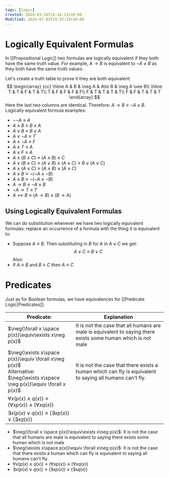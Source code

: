 ```yaml
---
tags: [logic]
Created: 2024-03-24T14:16:13+10:00
Modified: 2024-07-03T19:35:33+10:00
---
```

# Logically Equivalent Formulas
In [[Propositional Logic]] two formulas are logically equivalent if they both have the same truth value. For example, $A\to B$ is equivalent to $\neg A\vee B$ as they both have the same truth values.

Let's create a truth table to prove it they are both equivalent:
$$ 
\begin{array} {cc} 
\hline A  & B & \neg A & A\to B & \neg A \vee B\\ 
\hline T & T & F & T & T\\ 
 T & F & F & F & F\\
 F & T & T & T & T\\
 F & F & T & T & T
\end{array} $$Here the last two columns are identical. Therefore: $A\to B\equiv \neg A\vee B$.
Logically equivalent formula examples:
- $\neg\neg A\equiv A$
- $A\wedge B\equiv B\wedge A$
- $A\vee B\equiv B\vee A$ 
- $A\vee \neg A\equiv T$
- $A\wedge\neg A\equiv F$ 
- $A\land T\equiv A$
- $A\lor F\equiv A$
- $A\wedge(B\wedge C)\equiv(A\wedge B)\wedge C$
- $A\vee(B\wedge C)\equiv(A\vee B)\wedge (A\vee C)\equiv B\lor (A\lor C)$ 
- $A\land(A\lor C)\equiv(A\land B)\lor(A\land C)$
- $A\lor B\equiv \neg(\neg A\land \neg B )$
- $A\land B\equiv\neg(\neg A\lor \neg B)$
- $A\to B\equiv \neg A\lor B$
- $\neg A\to T\equiv T$
- $A \leftrightarrow B\equiv (A\to B)\land(B\to A)$
## Using Logically Equivalent Formulas
We can do substitution whenever we have two logically equivalent formulas: replace an occurrence of a formula with the thing it is equivalent to:
- Suppose $A\equiv B$. Then substituting in $B$ for $A$ in $A\vee C$ we get:
$$A\vee C\equiv B\vee C$$
Also:
- If $A\equiv B$ and $B\equiv C$ then $A\equiv C$  

# Predicates
Just as for Boolean formulas, we have equivalences for [[Predicate Logic|Predicates]]:

| Predicate:                                                                                                                       | Explanation                                                                                                   |
| -------------------------------------------------------------------------------------------------------------------------------- | ------------------------------------------------------------------------------------------------------------- |
| $\neg(\forall x \space p(x))\equiv\exists x\neg p(x)$                                                                            | It is not the case that all humans are male is equivalent to saying there exists some human which is not male |
| $\neg(\exists x\space p(x))\equiv \forall x\neg p(x)$<br>Alternative:<br>$\neg(\exists  x\space \neg p(x))\equiv \forall x p(x)$ | It is not the case that there exists a human which can fly is equivalent to saying all humans can't fly.      |
| $\forall x(p(x)\land q(x))\equiv(\forall xp(x))\land(\forall xq(x))$                                                             |                                                                                                               |
| $\exists x(p(x)\lor q(x))\equiv(\exists xp(x))\lor (\exists xq(x))$                                                              |                                                                                                               |

- $\neg(\forall x \space p(x))\equiv\exists x\neg p(x)$: It is not the case that all humans are male is equivalent to saying there exists some human which is not male
- $\neg(\exists x\space p(x))\equiv \forall x\neg p(x)$: It is not the case that there exists a human which can fly is equivalent to saying all humans can't fly.
- $\forall x(p(x)\land q(x))\equiv(\forall xp(x))\land(\forall xq(x))$
- $\exists x(p(x)\lor q(x))\equiv(\exists xp(x))\lor (\exists xq(x))$
